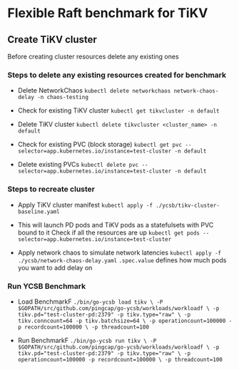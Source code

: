 # Flexible Raft benchmark for TiKV

## Create TiKV cluster

Before creating cluster resources delete any existing ones

### Steps to delete any existing resources created for benchmark

- Delete NetworkChaos
  `kubectl delete networkchaos network-chaos-delay -n chaos-testing`

- Check for existing TiKV cluster
  `kubectl get tikvcluster -n default`

- Delete TiKV cluster
  `kubectl delete tikvcluster <cluster_name> -n default`

- Check for existing PVC (block storage)
  `kubectl get pvc --selector=app.kubernetes.io/instance=test-cluster -n default`

- Delete existing PVCs
  `kubectl delete pvc --selector=app.kubernetes.io/instance=test-cluster -n default`

### Steps to recreate cluster

- Apply TiKV cluster manifest
  `kubectl apply -f ./ycsb/tikv-cluster-baseline.yaml`

- This will launch PD pods and TiKV pods as a statefulsets with PVC bound to it
  Check if all the resources are up
  `kubectl get pods --selector=app.kubernetes.io/instance=test-cluster`

- Apply network chaos to simulate network latencies
  `kubectl apply -f ./ycsb/network-chaos-delay.yaml`
  `.spec.value` defines how much pods you want to add delay on

### Run YCSB Benchmark

- Load BenchmarkF
  `./bin/go-ycsb load tikv \
    -P $GOPATH/src/github.com/pingcap/go-ycsb/workloads/workloadf \
    -p tikv.pd="test-cluster-pd:2379" -p tikv.type="raw" \
    -p tikv.conncount=64 -p tikv.batchsize=64 \
    -p operationcount=100000 -p recordcount=100000 \
    -p threadcount=100`

- Run BenchmarkF
  `./bin/go-ycsb run tikv \
    -P $GOPATH/src/github.com/pingcap/go-ycsb/workloads/workloadf \
    -p tikv.pd="test-cluster-pd:2379" -p tikv.type="raw" \
    -p operationcount=100000 -p recordcount=100000 \
    -p threadcount=100`
